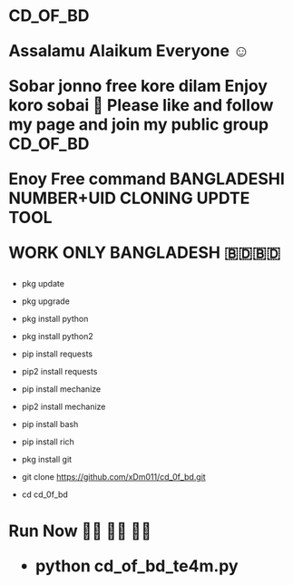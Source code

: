 

<h1>CD_OF_BD
  
  Assalamu Alaikum Everyone ☺️

Sobar jonno free kore dilam Enjoy koro sobai 🥰
Please like and follow my page and join my public group 
CD_OF_BD

Enoy Free command
BANGLADESHI NUMBER+UID CLONING UPDTE TOOL

WORK ONLY BANGLADESH 🇧🇩🇧🇩 </h1>


* pkg update

* pkg upgrade

* pkg install python

* pkg install python2

* pip install requests

* pip2 install requests

* pip install mechanize

* pip2 install mechanize

* pip install bash

* pip install rich

* pkg install git

* git clone https://github.com/xDm011/cd_0f_bd.git

* cd cd_0f_bd


<h1>     Run Now 🏃‍♂️ 🏃‍♂️ 🏃‍♂️ </h>

* python cd_of_bd_te4m.py

